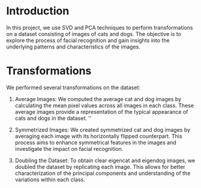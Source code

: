 # Introduction

In this project, we use SVD and PCA techniques to perform transformations on a dataset consisting of images of cats and dogs. The objective is to explore the process of facial recognition and gain insights into the underlying patterns and characteristics of the images.

# Transformations
We performed several transformations on the dataset:

1. Average Images: We computed the average cat and dog images by calculating the mean pixel values across all images in each class. These average images provide a representation of the typical appearance of cats and dogs in the dataset.
''

2. Symmetrized Images: We created symmetrized cat and dog images by averaging each image with its horizontally flipped counterpart. This process aims to enhance symmetrical features in the images and investigate the impact on facial recognition.

3. Doubling the Dataset: To obtain clear eigencat and eigendog images, we doubled the dataset by replicating each image. This allows for better characterization of the principal components and understanding of the variations within each class.
